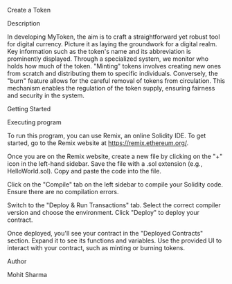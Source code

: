 Create a Token

Description

In developing MyToken, the aim is to craft a straightforward yet robust tool for digital currency. Picture it as laying the groundwork for a digital realm. Key information such as the token's name and its abbreviation is prominently displayed. Through a specialized system, we monitor who holds how much of the token. "Minting" tokens involves creating new ones from scratch and distributing them to specific individuals. Conversely, the "burn" feature allows for the careful removal of tokens from circulation. This mechanism enables the regulation of the token supply, ensuring fairness and security in the system.  

Getting Started

Executing program

To run this program, you can use Remix, an online Solidity IDE. To get started, go to the Remix website at https://remix.ethereum.org/.

Once you are on the Remix website, create a new file by clicking on the "+" icon in the left-hand sidebar. Save the file with a .sol extension (e.g., HelloWorld.sol). Copy and paste the code into the file.

Click on the "Compile" tab on the left sidebar to compile your Solidity code. Ensure there are no compilation errors.

Switch to the "Deploy & Run Transactions" tab. Select the correct compiler version and choose the environment. Click "Deploy" to deploy your contract.

Once deployed, you'll see your contract in the "Deployed Contracts" section. Expand it to see its functions and variables. Use the provided UI to interact with your contract, such as minting or burning tokens.

Author

Mohit Sharma
